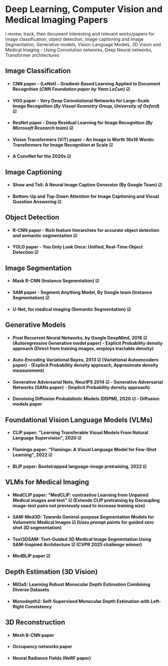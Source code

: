 # Deep Learning, Computer Vision and Medical Imaging Papers
I review, track, then document interesting and relevant works/papers for image classification, object detection, image captioning and Image Segmentation, Generative models, Vision-Language Models, 3D Vision and Medical Imaging - Using Convolution networks, Deep Neural networks, Transformer architectures

## Image Classification
- #### CNN paper - (LeNet) - Gradient-Based Learning Applied to Document Recognition (_CNN Foundation paper by Yann LeCun_) ☑
- #### VGG paper - Very Deep Convolutional Networks for Large-Scale Image Recognition (_By Visual Geometry Group, University of Oxford_) ☑
- #### ResNet paper - Deep Residual Learning for Image Recognition (_By Microsoft Research team_) ☑
- #### Vision Transformers (ViT) paper - An Image is Worth 16x16 Words: Transformers for Image Recognition at Scale ☑
- #### A ConvNet for the 2020s ☑
  

## Image Captioning
- #### Show and Tell: A Neural Image Caption Generator (By Google Team) ☑
- #### Bottom-Up and Top-Down Attention for Image Captioning and Visual Question Answering ☑


## Object Detection
- #### R-CNN paper - Rich feature hierarchies for accurate object detection and semantic segmentation ☑
- #### YOLO paper - You Only Look Once: Unified, Real-Time Object Detection ☑


## Image Segmentation
- #### Mask R-CNN (Instance Segmentation) ☑
- #### SAM paper - Segment Anything Model, By Google team (Instance Segmentation) ☑
- #### U-Net, for medical imaging (Semantic Segmentation) ☑


## Generative Models
- #### Pixel Recurrent Neural Networks, by Google DeepMind, 2016 ☑ (Autoregressive Generative model paper) - Explicit Probability density approach (Direct from training images, employs tractable density)
- #### Auto-Encoding Variational Bayes, 2013 ☑ (Variational Autoencoders paper) - (Explicit Probability density approach, Approximate density measurement)
- #### Generative Adversarial Nets, NeurIPS 2014 ☑ - Generative Adversarial Networks (GANs paper) - (Implicit Probability density approach)
- #### Denoising Diffusion Probabilistic Models (DDPM), 2020 ☑ - Diffusion models paper


## Foundational Vision Language Models (VLMs)
- #### CLIP paper: "Learning Transferable Visual Models From Natural Language Supervision", 2020 ☑
- #### Flamingo paper: "Flamingo: A Visual Language Model for Few-Shot Learning", 2022 ☑
- #### BLIP paper: Bootstrapped language-image pretraining, 2022 ☑


## VLMs for Medical Imaging
- #### MedCLIP paper: "MedCLIP: contrastive Learning from Unpaired Medical images and text" ☑ (Extends CLIP pretraining by Decoupling image-text pairs not previously used to increase training size)
- #### SAM-Med3D: Towards General-purpose Segmentation Models for Volumetric Medical Images ☑ (Uses prompt points for guided zero shot 3D segmentation) 
- #### Text3DSAM: Text-Guided 3D Medical Image Segmentation Using SAM-Inspired Architecture ☑ (CVPR 2025 challenge winner) 
- #### MedBLIP paper ☑


## Depth Estimation (3D Vision)
- #### MiDaS: Learning Robust Monocular Depth Estimation Combining Diverse Datasets
- #### Monodepth2: Self-Supervised Monocular Depth Estimation with Left-Right Consistency


## 3D Reconstruction
- #### Mesh R-CNN paper
- #### Occupancy networks paper
- #### Neural Radiance Fields (NeRF paper)

  
